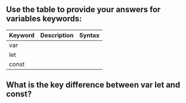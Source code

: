 ## Use the table to provide your answers for variables keywords: 

|   Keyword    |  Description        | Syntax   
|--------------|---------------------|----------
|     var      |                     |             
|     let      |                     |          
|    const     |                     |          


## What is the key difference between var let and const?
